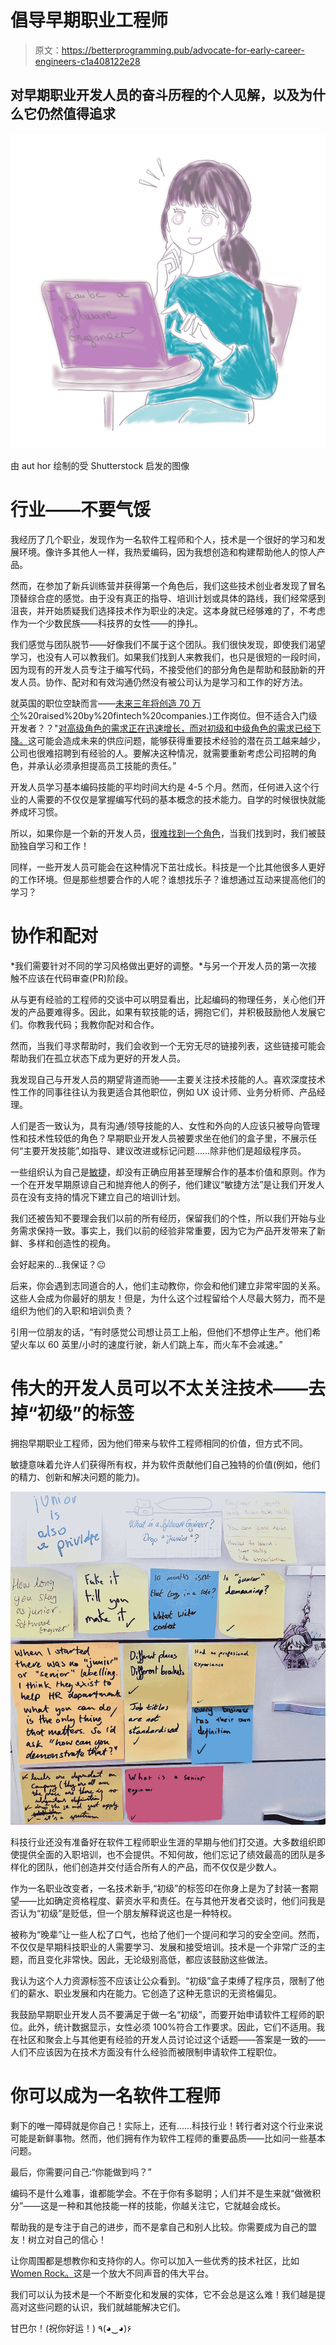 # 倡导早期职业工程师

> 原文：<https://betterprogramming.pub/advocate-for-early-career-engineers-c1a408122e28>

## 对早期职业开发人员的奋斗历程的个人见解，以及为什么它仍然值得追求

![](img/45d3cd4765f74fb1408471b18ccef466.png)

由 aut hor 绘制的受 Shutterstock 启发的图像

# 行业——不要气馁

我经历了几个职业，发现作为一名软件工程师和个人，技术是一个很好的学习和发展环境。像许多其他人一样，我热爱编码，因为我想创造和构建帮助他人的惊人产品。

然而，在参加了新兵训练营并获得第一个角色后，我们这些技术创业者发现了冒名顶替综合症的感觉。由于没有真正的指导、培训计划或具体的路线，我们经常感到沮丧，并开始质疑我们选择技术作为职业的决定。这本身就已经够难的了，不考虑作为一个少数民族——科技界的女性——的挣扎。

我们感觉与团队脱节——好像我们不属于这个团队。我们很快发现，即使我们渴望学习，也没有人可以教我们。如果我们找到人来教我们，也只是很短的一段时间，因为现有的开发人员专注于编写代码，不接受他们的部分角色是帮助和鼓励新的开发人员。协作、配对和有效沟通仍然没有被公司认为是学习和工作的好方法。

就英国的职位空缺而言——[未来三年将创造 70 万个](https://www.uktech.news/news/industry-analysis/uk-tech-industry-valued-1tn-20220329#:~:text=It%20was%20revealed%20earlier%20this,bn)%20raised%20by%20fintech%20companies.)工作岗位。但不适合入门级开发者？？"[对高级角色的需求正在迅速增长，而对初级和中级角色的需求已经下降。](https://technation.io/people-and-skills-report-2022/#careers-and-progression)这可能会造成未来的供应问题，能够获得重要技术经验的潜在员工越来越少，公司也很难招聘到有经验的人。要解决这种情况，就需要重新考虑公司招聘的角色，并承认必须承担提高员工技能的责任。”

开发人员学习基本编码技能的平均时间大约是 4-5 个月。然而，任何进入这个行业的人需要的不仅仅是掌握编写代码的基本概念的技术能力。自学的时候很快就能养成坏习惯。

所以，如果你是一个新的开发人员，[很难找到一个角色](https://blog.pragmaticengineer.com/advice-for-junior-software-engineers/)，当我们找到时，我们被鼓励独自学习和工作！

同样，一些开发人员可能会在这种情况下茁壮成长。科技是一个比其他很多人更好的工作环境。但是那些想要合作的人呢？谁想找乐子？谁想通过互动来提高他们的学习？

# 协作和配对

*我们需要针对不同的学习风格做出更好的调整。*与另一个开发人员的第一次接触不应该在代码审查(PR)阶段。

从与更有经验的工程师的交谈中可以明显看出，比起编码的物理任务，关心他们开发的产品要难得多。因此，如果有软技能的话，拥抱它们，并积极鼓励他人发展它们。你教我代码；我教你配对和合作。

然而，当我们寻求帮助时，我们会收到一个无穷无尽的链接列表，这些链接可能会帮助我们在孤立状态下成为更好的开发人员。

我发现自己与开发人员的期望背道而驰——主要关注技术技能的人。喜欢深度技术性工作的同事往往认为我更适合其他职位，例如 UX 设计师、业务分析师、产品经理。

人们是否一致认为，具有沟通/领导技能的人、女性和外向的人应该只被导向管理性和技术性较低的角色？早期职业开发人员被要求坐在他们的盒子里，不展示任何“主要开发技能”,如指导、建议改进或标记问题……除非他们是超级程序员。

一些组织认为自己是[敏捷](https://agilemanifesto.org/)，却没有正确应用甚至理解合作的基本价值和原则。作为一个在开发早期原谅自己和抛弃他人的例子，他们建议“敏捷方法”是让我们开发人员在没有支持的情况下建立自己的培训计划。

我们还被告知不要理会我们以前的所有经历，保留我们的个性，所以我们开始与业务需求保持一致。事实上，我们以前的经验非常重要，因为它为产品开发带来了新鲜、多样和创造性的视角。

会好起来的…我保证？😐

后来，你会遇到志同道合的人，他们主动教你，你会和他们建立非常牢固的关系。这些人会成为你最好的朋友！但是，为什么这个过程留给个人尽最大努力，而不是组织为他们的入职和培训负责？

引用一位朋友的话，“有时感觉公司想让员工上船，但他们不想停止生产。他们希望火车以 60 英里/小时的速度行驶，新人们跳上车，而火车不会减速。”

# 伟大的开发人员可以不太关注技术——去掉“初级”的标签

拥抱早期职业工程师，因为他们带来与软件工程师相同的价值，但方式不同。

敏捷意味着允许人们获得所有权，并为软件贡献他们自己独特的价值(例如，他们的精力、创新和解决问题的能力)。

![](img/5caeabebf28f65fb5970cd5aa7a5d22a.png)

科技行业还没有准备好在软件工程师职业生涯的早期与他们打交道。大多数组织即使提供全面的入职培训，也不会提供。不知何故，他们忘记了绩效最高的团队是多样化的团队，他们创造并交付适合所有人的产品，而不仅仅是少数人。

作为一名职业改变者，一名技术新手,“初级”的标签印在你身上是为了封装一套期望——比如确定资格程度、薪资水平和责任。在与其他开发者交谈时，他们问我是否认为“初级”是贬低，但一个朋友解释说这也是一种特权。

被称为“晚辈”让一些人松了口气，也给了他们一个提问和学习的安全空间。然而，不仅仅是早期科技职业的人需要学习、发展和接受培训。技术是一个非常广泛的主题，而且变化非常快。因此，无论级别高低，都应该鼓励这些做法。

我认为这个人力资源标签不应该让公众看到。“初级”盒子束缚了程序员，限制了他们的薪水、职业发展和内在能力。它创造了这种无意识的无资格偏见。

我鼓励早期职业开发人员不要满足于做一名“初级”，而要开始申请软件工程师的职位。此外，统计数据显示，女性必须 100%符合工作要求。因此，它们不适用。我在社区和聚会上与其他更有经验的开发人员讨论过这个话题——答案是一致的——人们不应该因为在技术方面没有什么经验而被限制申请软件工程职位。

# 你可以成为一名软件工程师

剩下的唯一障碍就是你自己！实际上，还有……科技行业！转行者对这个行业来说可能是新鲜事物。然而，他们拥有作为软件工程师的重要品质——比如问一些基本问题。

最后，你需要问自己:“你能做到吗？”

编码不是什么难事，谁都能学会。不在于你有多聪明；人们并不是生来就“做微积分”——这是一种和其他技能一样的技能，你越关注它，它就越会成长。

帮助我的是专注于自己的进步，而不是拿自己和别人比较。你需要成为自己的盟友！树立对自己的信心！

让你周围都是想教你和支持你的人。你可以加入一些优秀的技术社区，比如 [Women Rock。](https://sr2rec.com/community/womenrock/)这是一个放大不同声音的伟大平台。

我们可以认为技术是一个不断变化和发展的实体，它不会总是这么难！我们越是提高对这些问题的认识，我们就越能解决它们。

甘巴尔！(祝你好运！)
٩(◕‿◕)۶